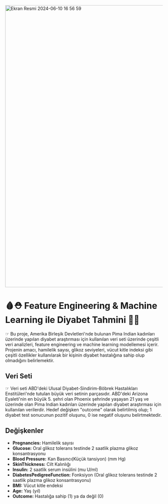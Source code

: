 <img width="900" alt="Ekran Resmi 2024-06-10 16 56 59" src="https://github.com/AhmetBozkurt1/Diabets_Feature_Engineering/assets/120393650/5fd3d8d1-b4a2-413c-9e4e-2115fbbe6b24">

# 🩸⛑️ Feature Engineering & Machine Learning ile Diyabet Tahmini 💉🏥

☞ Bu proje, Amerika Birleşik Devletleri'nde bulunan Pima Indian kadınları üzerinde yapılan diyabet araştırması için kullanılan veri seti üzerinde çeşitli veri analizleri, feature     engineering ve machine learning modellemesi içerir. Projenin amacı, hamilelik sayısı, glikoz seviyeleri, vücut kitle indeksi gibi çeşitli özellikler kullanılarak bir kişinin diyabet hastalığına sahip olup olmadığını belirlemektir.

## Veri Seti

☞ Veri seti ABD'deki Ulusal Diyabet-Sindirim-Böbrek Hastalıkları Enstitüleri'nde tutulan büyük veri setinin parçasıdır. ABD'deki Arizona Eyaleti'nin en büyük 5. şehri olan Phoenix şehrinde yaşayan 21 yaş ve üzerinde olan Pima Indian kadınları üzerinde yapılan diyabet araştırması için kullanılan verilerdir.
Hedef değişken "outcome" olarak belirtilmiş olup; 1 diyabet test sonucunun pozitif oluşunu, 0 ise negatif oluşunu belirtmektedir.

## Değişkenler

- **Pregnancies:** Hamilelik sayısı
- **Glucose:** Oral glikoz tolerans testinde 2 saatlik plazma glikoz konsantrasyonu
- **Blood Pressure:** Kan Basıncı(Küçük tansiyon) (mm Hg)
- **SkinThickness:** Cilt Kalınlığı
- **Insulin:** 2 saatlik serum insülini (mu U/ml)
- **DiabetesPedigreeFunction:** Fonksiyon (Oral glikoz tolerans testinde 2 saatlik plazma glikoz konsantrasyonu)
- **BMI:** Vücut kitle endeksi
- **Age:** Yaş (yıl)
- **Outcome:** Hastalığa sahip (1) ya da değil (0)
